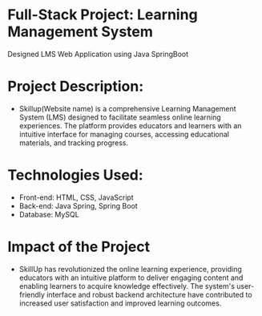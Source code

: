 # Full-Stack Project: Learning Management System
Designed LMS Web Application using Java SpringBoot

# Project Description:
- Skillup(Website name) is a comprehensive Learning Management System (LMS) designed to facilitate seamless online learning experiences. The platform provides educators and learners with an intuitive interface for managing courses, accessing educational materials, and tracking progress.
# Technologies Used:
- Front-end: HTML, CSS, JavaScript
- Back-end: Java Spring, Spring Boot
- Database: MySQL
# Impact of the Project
- SkillUp has revolutionized the online learning experience, providing educators with an intuitive platform to deliver engaging content and enabling learners to acquire knowledge effectively. The system's user-friendly interface and robust backend architecture have contributed to increased user satisfaction and improved learning outcomes.
